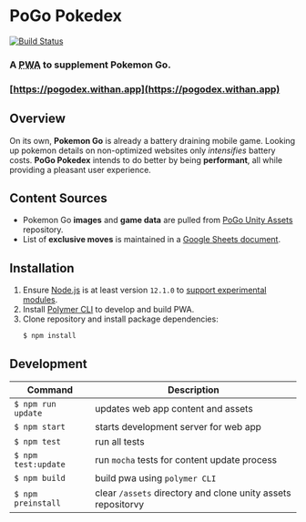 # PoGo Pokedex

[![Build Status](https://travis-ci.com/liyetony/pogodex.svg?branch=master)](https://travis-ci.com/liyetony/pogodex)

### A <abbr title="progressive web app">PWA</abbr> to supplement Pokemon Go.
### [https://pogodex.withan.app](https://pogodex.withan.app)

## Overview
On its own, **Pokemon Go** is already a battery draining mobile game. Looking up pokemon details on non-optimized websites only *intensifies* battery costs.
**PoGo Pokedex** intends to do better by being **performant**, all while providing a pleasant user experience.



## Content Sources
- Pokemon Go **images** and **game data** are pulled from
  [PoGo Unity Assets](https://github.com/ZeChrales/PogoAssets) repository.
- List of **exclusive moves** is maintained in a
  [Google Sheets document](https://docs.google.com/spreadsheets/d/1UEFmGd2JRrW1mFr8qtR1Sh2V0zeDOZ8v-ccB9hpde-A/edit?usp=sharing).



## Installation
1. Ensure [Node.js](https://nodejs.org/en/) is at least version ```12.1.0``` to 
   [support experimental modules](https://medium.com/@nodejs/announcing-a-new-experimental-modules-1be8d2d6c2ff).
2. Install [Polymer CLI](https://www.npmjs.com/package/polymer-cli) to develop and build PWA.
3. Clone repository and install package dependencies:
   ```sh
   $ npm install
   ```



## Development
Command                | Description
---------------------- | -----------
```$ npm run update``` | updates web app content and assets
```$ npm start```      | starts development server for web app
```$ npm test```       | run all tests
```$ npm test:update```| run ```mocha``` tests for content update process
```$ npm build```      | build pwa using ```polymer CLI```
```$ npm preinstall``` | clear ```/assets``` directory and clone unity assets repositorvy